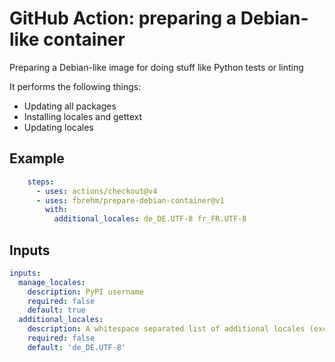 # GitHub Action: preparing a Debian-like container

Preparing a Debian-like image for doing stuff like Python tests or linting

It performs the following things:
* Updating all packages
* Installing locales and gettext
* Updating locales

## Example

```yaml
    steps:
      - uses: actions/checkout@v4
      - uses: fbrehm/prepare-debian-container@v1
        with:
          additional_locales: de_DE.UTF-8 fr_FR.UTF-8
```

## Inputs

```yaml
inputs:
  manage_locales:
    description: PyPI username
    required: false
    default: true
  additional_locales:
    description: A whitespace separated list of additional locales (except en_US.UTF-8)
    required: false
    default: 'de_DE.UTF-8'
```



